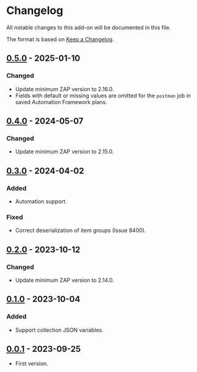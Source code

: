 # Changelog
All notable changes to this add-on will be documented in this file.

The format is based on [Keep a Changelog](https://keepachangelog.com/en/1.0.0/).

## [0.5.0] - 2025-01-10
### Changed
- Update minimum ZAP version to 2.16.0.
- Fields with default or missing values are omitted for the `postman` job in saved Automation Framework plans.

## [0.4.0] - 2024-05-07
### Changed
- Update minimum ZAP version to 2.15.0.

## [0.3.0] - 2024-04-02
### Added
- Automation support.

### Fixed
- Correct deserialization of item groups (Issue 8400).

## [0.2.0] - 2023-10-12
### Changed
- Update minimum ZAP version to 2.14.0.

## [0.1.0] - 2023-10-04
### Added
- Support collection JSON variables.

## [0.0.1] - 2023-09-25

- First version.

[0.5.0]: https://github.com/zaproxy/zap-extensions/releases/postman-v0.5.0
[0.4.0]: https://github.com/zaproxy/zap-extensions/releases/postman-v0.4.0
[0.3.0]: https://github.com/zaproxy/zap-extensions/releases/postman-v0.3.0
[0.2.0]: https://github.com/zaproxy/zap-extensions/releases/postman-v0.2.0
[0.1.0]: https://github.com/zaproxy/zap-extensions/releases/postman-v0.1.0
[0.0.1]: https://github.com/zaproxy/zap-extensions/releases/postman-v0.0.1
